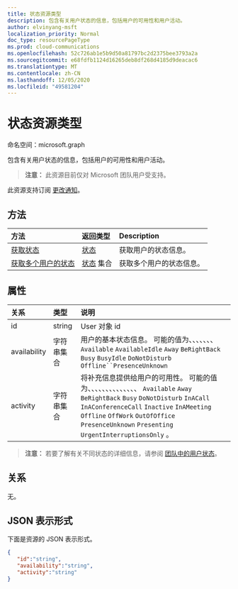```yaml
---
title: 状态资源类型
description: 包含有关用户状态的信息，包括用户的可用性和用户活动。
author: elvinyang-msft
localization_priority: Normal
doc_type: resourcePageType
ms.prod: cloud-communications
ms.openlocfilehash: 52c726ab1e5b9d50a81797bc2d2375bee3793a2a
ms.sourcegitcommit: e68fdfb1124d16265deb8df268d4185d9deacac6
ms.translationtype: MT
ms.contentlocale: zh-CN
ms.lasthandoff: 12/05/2020
ms.locfileid: "49581204"
---
```

# <a name="presence-resource-type"></a>状态资源类型

命名空间：microsoft.graph

包含有关用户状态的信息，包括用户的可用性和用户活动。

> **注意：** 此资源目前仅对 Microsoft 团队用户受支持。

此资源支持订阅 [更改通知](/graph/webhooks)。

## <a name="methods"></a>方法

| 方法                                                            | 返回类型                                       | Description                                  |
|:------------------------------------------------------------------|:--------------------------------------------------|:---------------------------------------------|
| [获取状态](../api/presence-get.md)     | [状态](../resources/presence.md)     | 获取用户的状态信息。
| [获取多个用户的状态](../api/cloudcommunications-getpresencesbyuserid.md)    |  [状态](../resources/presence.md) 集合     |  获取多个用户的状态信息。      |


## <a name="properties"></a>属性

| 关系        | 类型                                                 | 说明                                                         |
|:--------------------|:-----------------------------------------------------|:--------------------------------------------------------------------|
|id    |  string     |  User 对象 id   |
|availability    |  字符串集合   |   用户的基本状态信息。 可能的值为、、、、、、、 `Available` `AvailableIdle` `Away` `BeRightBack` `Busy` `BusyIdle` `DoNotDisturb` `Offline``PresenceUnknown`  |
|activity    |  字符串集合      |    将补充信息提供给用户的可用性。 可能的值为、、、、、、、、、、、、、、 `Available` `Away` `BeRightBack` `Busy` `DoNotDisturb` `InACall` `InAConferenceCall` `Inactive` `InAMeeting` `Offline` `OffWork` `OutOfOffice` `PresenceUnknown` `Presenting` `UrgentInterruptionsOnly` 。       |

>**注意：** 若要了解有关不同状态的详细信息，请参阅 [团队中的用户状态](/microsoftteams/presence-admins)。 

## <a name="relationships"></a>关系

无。

## <a name="json-representation"></a>JSON 表示形式

下面是资源的 JSON 表示形式。

<!-- {
  "blockType": "resource",
  "optionalProperties": [
  ],
  "@odata.type": "microsoft.graph.presence"
}-->
```json
{
   "id":"string",
   "availability":"string",
   "activity":"string"
}
```